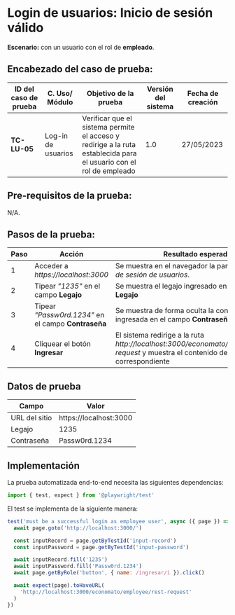 # Login de usuarios: Inicio de sesión válido
**Escenario:** con un usuario con el rol de **empleado**.

## Encabezado del caso de prueba:

| ID del caso de prueba | C. Uso/ Módulo | Objetivo de la prueba | Versión del sistema | Fecha de creación |
| --------------------- | -------------- | --------------------- | ------------------- | ----------------- |
| **TC-LU-05**          | Log-in de usuarios | Verificar que el sistema permite el acceso y redirige a la ruta establecida para el usuario con el rol de empleado  | 1.0 | 27/05/2023 |

## Pre-requisitos de la prueba:
N/A.
<!-- Existe un usuario con legajo *"1234"* y contraseña *"Passw0rd.1234"*. -->

## Pasos de la prueba:
| Paso | Acción | Resultado esperado |
| ---- | ------ | ------------------ |
| 1 | Acceder a _https://localhost:3000_ | Se muestra en el navegador la pantalla de _inicio de sesión de usuarios_.  |
| 2 | Tipear *"1235"* en el campo **Legajo** | Se muestra el legajo ingresado en el campo **Legajo** |
| 3 | Tipear *"Passw0rd.1234"* en el campo **Contraseña** | Se muestra de forma oculta la contraseña ingresada en el campo **Contraseña** |
| 4 | Cliquear el botón **Ingresar** | El sistema redirige a la ruta *http://localhost:3000/economato/employee/rest-request* y muestra el contenido de la página correspondiente |


## Datos de prueba
| Campo | Valor |
| ----- | ----- |
| URL del sitio | https://localhost:3000 |
| Legajo | 1235 |
| Contraseña | Passw0rd.1234 |


## Implementación
La prueba automatizada end-to-end necesita las siguientes dependencias: 
```javascript
import { test, expect } from '@playwright/test'
```
El test se implementa de la siguiente manera:
```javascript
test('must be a successful login as employee user', async ({ page }) => {
  await page.goto('http://localhost:3000/')

  const inputRecord = page.getByTestId('input-record')
  const inputPassword = page.getByTestId('input-password')

  await inputRecord.fill('1235')
  await inputPassword.fill('Passw0rd.1234')
  await page.getByRole('button', { name: /ingresar/i }).click()

  await expect(page).toHaveURL(
    'http://localhost:3000/economato/employee/rest-request'
  )
})
```